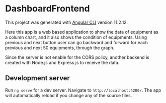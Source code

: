 # DashboardFrontend

This project was generated with [Angular CLI](https://github.com/angular/angular-cli) version 11.2.12.


Here this app is a web based application to show the data of equipment as a column chart, and it also shows the condition of equipments.
Using previous and next button user can go backward and forward for each previous and next 50 equipments, through the  graph.

Since the server is not enable for the CORS policy, another backend is created with Node.js and Express.js to receive the data.

## Development server

Run `ng serve` for a dev server. Navigate to `http://localhost:4200/`. The app will automatically reload if you change any of the source files.


